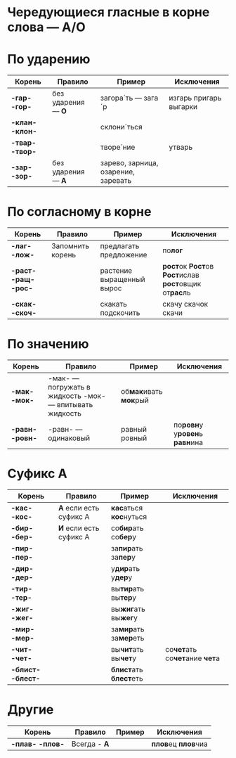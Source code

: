 # Чередующиеся гласные в корне слова — А/О
# По ударению

| Корень            | Правило          | Пример             | Исключения             |
| ----------------- | ---------------- | ------------------ | ---------------------- |
| **-гар- -гор-**   | без ударения — **О** | загора´ть — зага´р | изгарь пригарь выгарки |
| **-клан- -клон-** |                  | склони´ться        |                        |
| **-твар- -твор-** |                  | творе´ние          | утварь                 |
| **-зар- -зор-**   | без ударения — **А** | зарево, зарница, озарение, заревать|        |

# По согласному в корне

| Корень            | Правило           | Пример             | Исключения             |
| ----------------- | ----------------- | ------------------ | ---------------------- |
| **-лаг- -лож-**       | Запомнить корень  | предлагать предложение | по**лог**              |
| **-раст- -ращ- -рос-** |                  | растение выращенный вырос | **рост**ок **Рост**ов **Рост**ислав **рост**овщик от**рас**ль |
| **-скак- -скоч-**     |                   | скакать подскочить | скачу скачок скачи |

# По значению
| Корень            | Правило           | Пример             | Исключения             |
| ----------------- | ----------------- | ------------------ | ---------------------- |
| **-мак- -мок-**       | -мак- — погружать в жидкость -мок- — впитывать жидкость | об**мак**ивать **мок**рый | |
| **-равн- -ровн-**     | -равн- — одинаковый | равный ровный    | по**ровн**у у**ровен**ь **равн**ина |

# Суфикс А
| Корень            | Правило           | Пример             | Исключения             |
| ----------------- | ----------------- | ------------------ | ---------------------- |
| **-кас- -кос-**       | **А** если есть суфикс А | **кас**аться **кос**нуться | |
| **-бир- -бер-**     | **И** если есть суфикс А  | со**бир**ать со**бер**у | |
| **-пир- -пер-**     |     | за**пир**ать за**пер**у | |
| **-дир- -дер-**     |  | у**дир**ать у**дер**у | |
| **-тир- -тер-**     |  | вы**тир**ать вы**тер**у | |
| **-жиг- -жег-**     |  | вы**жиг**ать вы**жег**у | |
| **-мир- -мер-**     |  | за**мир**ать за**мер**еть | |
| **-чит- -чет-**     |  | вы**чит**ать вы**чет**у | со**чет**ать со**чет**ание **чет**а |
| **-блист- -блест-** |  | **блист**ать **блест**еть | |


# Другие
| Корень            | Правило           | Пример             | Исключения             |
| ----------------- | ----------------- | ------------------ | ---------------------- |
| **-плав- -плов-**     | Всегда - **А** |  | **плов**ец **плов**чиа |
